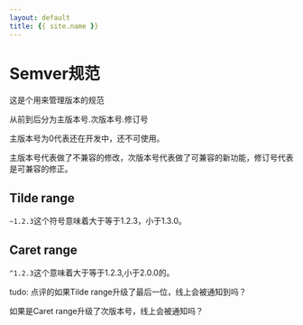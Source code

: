 ```yaml
---
layout: default
title: {{ site.name }}
---
```

# Semver规范
这是个用来管理版本的规范

从前到后分为主版本号.次版本号.修订号

主版本号为0代表还在开发中，还不可使用。

主版本号代表做了不兼容的修改，次版本号代表做了可兼容的新功能，修订号代表是可兼容的修正。

## Tilde range
`~1.2.3`这个符号意味着大于等于1.2.3，小于1.3.0。

## Caret range
`^1.2.3`这个意味着大于等于1.2.3,小于2.0.0的。

tudo:
点评的如果Tilde range升级了最后一位，线上会被通知到吗？

如果是Caret range升级了次版本号，线上会被通知吗？
